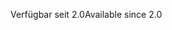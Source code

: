 <span data-ttu-id="3c202-101">Verfügbar seit 2.0</span><span class="sxs-lookup"><span data-stu-id="3c202-101">Available since 2.0</span></span>